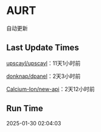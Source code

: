 # AURT

自动更新


## Last Update Times

[upscayl/upscayl](https://github.com/upscayl/upscayl)：11天1小时前

[donknap/dpanel](https://github.com/donknap/dpanel)：2天3小时前

[Calcium-Ion/new-api](https://github.com/Calcium-Ion/new-api)：2天12小时前


## Run Time
2025-01-30 02:04:03
